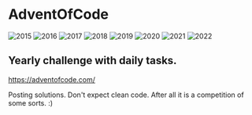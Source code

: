 # AdventOfCode

![2015](https://img.shields.io/badge/2015%20⭐-50-yellow) ![2016](https://img.shields.io/badge/2016%20⭐-20-yellow) ![2017](https://img.shields.io/badge/2017%20⭐-28-yellow) ![2018](https://img.shields.io/badge/2018%20⭐-42-yellow) ![2019](https://img.shields.io/badge/2019%20⭐-13-yellow) ![2020](https://img.shields.io/badge/2020%20⭐-29-yellow) ![2021](https://img.shields.io/badge/2021%20⭐-20-yellow) ![2022](https://img.shields.io/badge/2022%20⭐-10-yellow)

## Yearly challenge with daily tasks.
https://adventofcode.com/

Posting solutions. Don't expect clean code. After all it is a competition of some sorts. :)